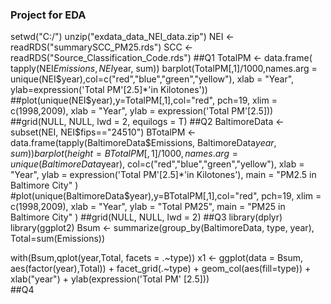 ### Project for EDA
setwd("C:/")
unzip("exdata_data_NEI_data.zip")
NEI <- readRDS("summarySCC_PM25.rds")
SCC <- readRDS("Source_Classification_Code.rds")
##Q1
TotalPM <- data.frame( tapply(NEI$Emissions, NEI$year, sum))
barplot(TotalPM[,1]/1000,names.arg =  unique(NEI$year),col=c("red","blue","green","yellow"), xlab = "Year", ylab=expression('Total PM'[2.5]*'in Kilotones'))
##plot(unique(NEI$year),y=TotalPM[,1],col="red", pch=19, xlim = c(1998,2009), xlab = "Year", ylab = expression('Total PM'[2.5]))
##grid(NULL, NULL, lwd = 2, equilogs = T)
##Q2
BaltimoreData <- subset(NEI, NEI$fips=="24510")
BTotalPM <- data.frame(tapply(BaltimoreData$Emissions, BaltimoreData$year, sum))
barplot(height = BTotalPM[,1]/1000,names.arg = unique(BaltimoreData$year), col=c("red","blue","green","yellow"), xlab = "Year", ylab = expression('Total PM'[2.5]*'in Kilotones'), main = "PM2.5 in Baltimore City" )
#plot(unique(BaltimoreData$year),y=BTotalPM[,1],col="red", pch=19, xlim = c(1998,2009), xlab = "Year", ylab = "Total PM25", main = "PM25 in Baltimore City" )
##grid(NULL, NULL, lwd = 2)
##Q3
library(dplyr)
library(ggplot2)
Bsum <- summarize(group_by(BaltimoreData, type, year), Total=sum(Emissions))

with(Bsum,qplot(year,Total, facets = .~type))
x1 <- ggplot(data = Bsum, aes(factor(year),Total)) + facet_grid(.~type) + geom_col(aes(fill=type)) + xlab("year") + ylab(expression('Total PM' [2.5]))   
##Q4
